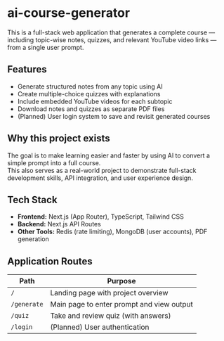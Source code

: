 # ai-course-generator

This is a full-stack web application that generates a complete course — including topic-wise notes, quizzes, and relevant YouTube video links — from a single user prompt.

## Features

- Generate structured notes from any topic using AI
- Create multiple-choice quizzes with explanations
- Include embedded YouTube videos for each subtopic
- Download notes and quizzes as separate PDF files
- (Planned) User login system to save and revisit generated courses

## Why this project exists

The goal is to make learning easier and faster by using AI to convert a simple prompt into a full course.  
This also serves as a real-world project to demonstrate full-stack development skills, API integration, and user experience design.

## Tech Stack

- **Frontend:** Next.js (App Router), TypeScript, Tailwind CSS
- **Backend:** Next.js API Routes
- **Other Tools:** Redis (rate limiting), MongoDB (user accounts), PDF generation

## Application Routes

| Path          | Purpose                                |
|---------------|----------------------------------------|
| `/`           | Landing page with project overview     |
| `/generate`   | Main page to enter prompt and view output |
| `/quiz`       | Take and review quiz (with answers)    |
| `/login`      | (Planned) User authentication          |
